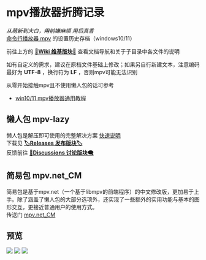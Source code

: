 # mpv播放器折腾记录

_从萌新到大白，<s>用前嫌麻烦</s> 用后真香_  
[命令行播放器 mpv](https://github.com/mpv-player/mpv) 的设置历史存档（windows10/11）

前往上方的 [**📖Wiki 维基版块📖**](../../wiki) 查看文档导航和关于子目录中各文件的说明

如有自定义的需求，建议在原档文件基础上修改；如果另自行新建文本，注意编码最好为 **UTF-8** ，换行符为 **LF** ，否则mpv可能无法识别  

从零开始接触mpv且不使用懒人包的话可参考
- [win10/11 mpv播放器通用教程](https://hooke007.github.io/unofficial/mpv_start.html)  

## 懒人包 mpv-lazy

懒人包是解压即可使用的完整解决方案 [快速说明](https://hooke007.github.io/mpv-lazy/mpv_lazy_d00.html)  
下载见 [**🏷Releases 发布版块🏷**](../../releases)  
反馈前往 [**💬Discussions 讨论版块🗨️**](../../discussions)

## 简易包 mpv.net_CM

简易包是基于mpv.net（一个基于libmpv的前端程序）的中文修改版，更加易于上手。除了涵盖了懒人包的大部分选项外，还实现了一些额外的实用功能与基本的图形交互，更接近普通用户的使用方式。  
传送门 [mpv.net_CM](https://github.com/hooke007/mpv.net_CM)

## 预览

![](https://github.com/hooke007/mpv-lazy/blob/main/Temp/IMG/index-新界面与上下文菜单.webp)
![](https://github.com/hooke007/mpv-lazy/blob/main/Temp/IMG/index-界面对比.jpg)
![](https://github.com/hooke007/mpv-lazy/blob/main/Temp/IMG/index-高级播放列表.png)
